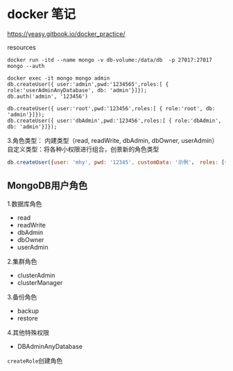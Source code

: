 # docker 笔记

https://yeasy.gitbook.io/docker_practice/



resources

```
docker run -itd --name mongo -v db-volume:/data/db  -p 27017:27017 mongo --auth

docker exec -it mongo mongo admin
db.createUser({ user:'admin',pwd:'1234565',roles:[ { role:'userAdminAnyDatabase', db: 'admin'}]});
db.auth('admin', '123456')

db.createUser({ user:'root',pwd:'123456',roles:[ { role:'root', db: 'admin'}]});
db.createUser({ user:'dbAdmin',pwd:'123456',roles:[ { role:'dbAdmin', db: 'admin'}]});
```


 3.角色类型：
内建类型（read, readWrite, dbAdmin, dbOwner, userAdmin）
自定义类型：将各种小权限进行组合，创景新的角色类型
```js
db.createUser({user: 'mhy', pwd: '12345', customData: '示例'， roles: [{role: 'userAdmin', db: 'admin'}, {role: 'read', db: 'test'}]})
```

## MongoDB用户角色

1.数据库角色
- read
- readWrite
- dbAdmin
- dbOwner
- userAdmin

2.集群角色
- clusterAdmin
- clusterManager

3.备份角色
- backup
- restore

4.其他特殊权限
- DBAdminAnyDatabase

`createRole`创建角色

